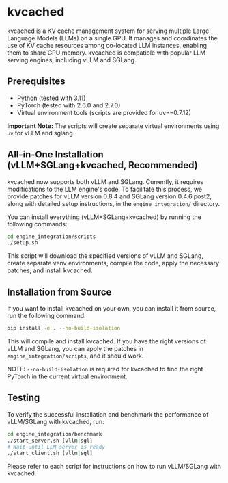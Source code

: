 # kvcached

kvcached is a KV cache management system for serving multiple Large Language Models (LLMs) on a single GPU. It manages and coordinates the use of KV cache resources among co-located LLM instances, enabling them to share GPU memory. kvcached is compatible with popular LLM serving engines, including vLLM and SGLang.

## Prerequisites

* Python (tested with 3.11)
* PyTorch (tested with 2.6.0 and 2.7.0)
* Virtual environment tools (scripts are provided for uv==0.7.12)

**Important Note:** The scripts will create separate virtual environments using `uv` for vLLM and sglang.

## All-in-One Installation (vLLM+SGLang+kvcached, Recommended)

kvcached now supports both vLLM and SGLang. Currently, it requires modifications to the LLM engine's code. To facilitate this process, we provide patches for vLLM version 0.8.4 and SGLang version 0.4.6.post2, along with detailed setup instructions, in the `engine_integration/` directory.

You can install everything (vLLM+SGLang+kvcached) by running the following commands:

```bash
cd engine_integration/scripts
./setup.sh
```

This script will download the specified versions of vLLM and SGLang, create separate venv environments, compile the code, apply the necessary patches, and install kvcached.

## Installation from Source

If you want to install kvcached on your own, you can install it from source, run the following command:

```bash
pip install -e . --no-build-isolation
```

This will compile and install kvcached. If you have the right versions of vLLM and SGLang, you can apply the patches in `engine_integration/scripts`, and it should work.

NOTE: `--no-build-isolation` is required for kvcached to find the right PyTorch in the current virtual environment.


## Testing

To verify the successful installation and benchmark the performance of vLLM/SGLang with kvcached, run:

```bash
cd engine_integration/benchmark
./start_server.sh [vllm|sgl]
# Wait until LLM server is ready
./start_client.sh [vllm|sgl]
```

Please refer to each script for instructions on how to run vLLM/SGLang with kvcached.
